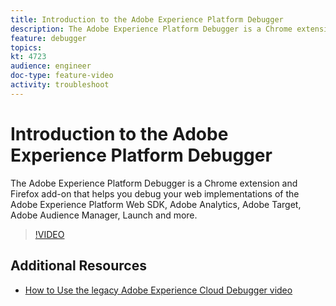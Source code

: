 ```yaml
---
title: Introduction to the Adobe Experience Platform Debugger
description: The Adobe Experience Platform Debugger is a Chrome extension and Firefox add-on that helps you debug your web implementations of the Adobe Experience Platform Web SDK, Adobe Analytics, Adobe Target, Adobe Audience Manager, Launch and more.
feature: debugger
topics:
kt: 4723
audience: engineer
doc-type: feature-video
activity: troubleshoot
---
```


# Introduction to the Adobe Experience Platform Debugger

The Adobe Experience Platform Debugger is a Chrome extension and Firefox add-on that helps you debug your web implementations of the Adobe Experience Platform Web SDK, Adobe Analytics, Adobe Target, Adobe Audience Manager, Launch and more.

>[!VIDEO](https://video.tv.adobe.com/v/32156?quality=12&learn=on)

## Additional Resources

* [How to Use the legacy Adobe Experience Cloud Debugger video](https://docs.adobe.com/content/help/en/core-services-learn/tutorials/debugger/use-the-experience-cloud-debugger.html)